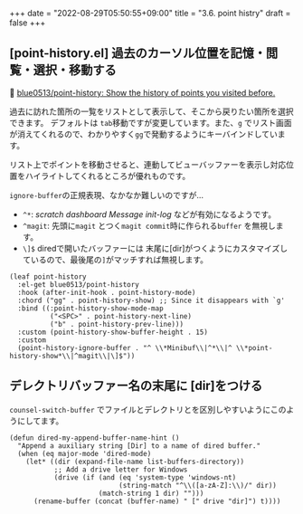 +++
date = "2022-08-29T05:50:55+09:00"
title = "3.6. point histry"
draft = false
+++
## [point-history.el] 過去のカーソル位置を記憶・閲覧・選択・移動する

🔗 [blue0513/point-history: Show the history of points you visited before.](https://github.com/blue0513/point-history) 

過去に訪れた箇所の一覧をリストとして表示して、そこから戻りたい箇所を選択できます。
デフォルトは `tab`移動ですが変更しています。また、`g` でリスト画面が消えてくれるので、わかりやすく`gg`で発動するようにキーバインドしています。

リスト上でポイントを移動させると、連動してビューバッファーを表示し対応位置をハイライトしてくれるところが優れものです。

`ignore-buffer`の正規表現、なかなか難しいのですが…

* `^*`:  *scratch* *dashboard* *Message* *init-log* などが有効になるようです。
* `^magit`: 先頭に`magit` とつく`magit commit`時に作られる`buffer` を無視します。
* `\]$` diredで開いたバッファーには 末尾に[dir]がつくようにカスタマイズしているので、最後尾の`]`がマッチすれば無視します。

```elisp
(leaf point-history
  :el-get blue0513/point-history
  :hook (after-init-hook . point-history-mode)
  :chord ("gg" . point-history-show) ;; Since it disappears with `g'
  :bind ((:point-history-show-mode-map
		  ("<SPC>" . point-history-next-line)
		  ("b" . point-history-prev-line)))
  :custom (point-history-show-buffer-height . 15)
  :custom
  (point-history-ignore-buffer . "^ \\*Minibuf\\|^*\\|^ \\*point-history-show*\\|^magit\\|\]$"))
```

## デレクトリバッファー名の末尾に [dir]をつける
`counsel-switch-buffer` でファイルとデレクトリとを区別しやすいようにこのようにしてます。
```elisp
(defun dired-my-append-buffer-name-hint ()
  "Append a auxiliary string [Dir] to a name of dired buffer."
  (when (eq major-mode 'dired-mode)
	(let* ((dir (expand-file-name list-buffers-directory))
    	   ;; Add a drive letter for Windows
		   (drive (if (and (eq 'system-type 'windows-nt)
			               (string-match "^\\([a-zA-Z]:\\)/" dir))
	                  (match-string 1 dir) "")))
	  (rename-buffer (concat (buffer-name) " [" drive "dir]") t))))
```
